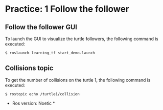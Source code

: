 # Practice: 1 Follow the follower
## Follow the follower GUI
To launch the GUI to visualize the turtle followers, the following command is executed:
```sh
$ roslaunch learning_tf start_demo.launch
```

## Collisions topic
To get the number of collisions on the turtle 1, the following command is executed:
```
$ rostopic echo /turtle1/collision
```


* Ros version: Noetic *
